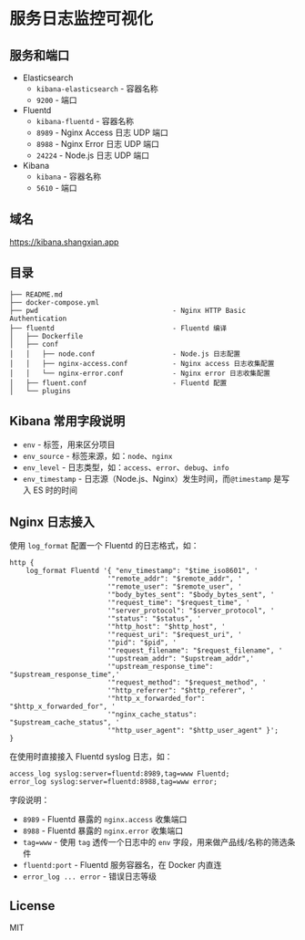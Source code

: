 # 服务日志监控可视化

## 服务和端口

- Elasticsearch
    - `kibana-elasticsearch` - 容器名称
    - `9200` - 端口
- Fluentd
    - `kibana-fluentd` - 容器名称
    - `8989` - Nginx Access 日志 UDP 端口
    - `8988` - Nginx Error 日志 UDP 端口
    - `24224` - Node.js 日志 UDP 端口
- Kibana
    - `kibana` - 容器名称
    - `5610` - 端口

## 域名

<https://kibana.shangxian.app>

## 目录

```
├── README.md
├── docker-compose.yml
├── pwd                                 - Nginx HTTP Basic Authentication
├── fluentd                             - Fluentd 编译
│   ├── Dockerfile
│   ├── conf
│   │   ├── node.conf                   - Node.js 日志配置
│   │   ├── nginx-access.conf           - Nginx access 日志收集配置
│   │   └── nginx-error.conf            - Nginx error 日志收集配置
│   ├── fluent.conf                     - Fluentd 配置
│   └── plugins
```

## Kibana 常用字段说明

- `env` - 标签，用来区分项目
- `env_source` - 标签来源，如：`node`、`nginx`
- `env_level` - 日志类型，如：`access`、`error`、`debug`、`info`
- `env_timestamp` - 日志源（Node.js、Nginx）发生时间，而`@timestamp` 是写入 ES 时的时间

## Nginx 日志接入

使用 `log_format` 配置一个 Fluentd 的日志格式，如：

```nginx
http {
    log_format Fluentd '{ "env_timestamp": "$time_iso8601", '
                        '"remote_addr": "$remote_addr", '
                        '"remote_user": "$remote_user", '
                        '"body_bytes_sent": "$body_bytes_sent", '
                        '"request_time": "$request_time", '
                        '"server_protocol": "$server_protocol", '
                        '"status": "$status", '
                        '"http_host": "$http_host", '
                        '"request_uri": "$request_uri", '
                        '"pid": "$pid", '
                        '"request_filename": "$request_filename", '
                        '"upstream_addr": "$upstream_addr",'
                        '"upstream_response_time": "$upstream_response_time",'
                        '"request_method": "$request_method", '
                        '"http_referrer": "$http_referer", '
                        '"http_x_forwarded_for": "$http_x_forwarded_for", '
                        '"nginx_cache_status": "$upstream_cache_status", '
                        '"http_user_agent": "$http_user_agent" }';
}
```

在使用时直接接入 Fluentd syslog 日志，如：

```
access_log syslog:server=fluentd:8989,tag=www Fluentd;
error_log syslog:server=fluentd:8988,tag=www error;
```

字段说明：

- `8989` - Fluentd 暴露的 `nginx.access` 收集端口
- `8988` - Fluentd 暴露的 `nginx.error` 收集端口
- `tag=www` - 使用 `tag` 透传一个日志中的 `env` 字段，用来做产品线/名称的筛选条件
- `fluentd:port` - Fluentd 服务容器名，在 Docker 内直连
- `error_log ... error` - 错误日志等级

## License

MIT